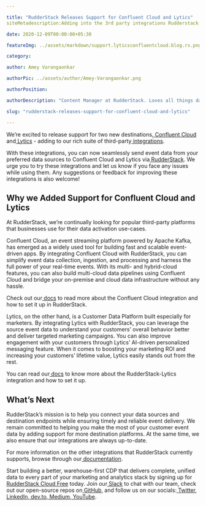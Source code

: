 ```yaml
---

title: "RudderStack Releases Support for Confluent Cloud and Lytics"
siteMetadescription:Adding into the 3rd party integrations Rudderstack now supports Confluent Cloud & Lytics. With which an individual can send event data from preferred data.

date: 2020-12-09T00:00:00+05:30

featureImg: ../assets/markdown/support.lyticsconfluentcloud.blog.rs.png

category: 

author: Amey Varangaonkar

authorPic: ../assets/author/Amey-Varangaonkar.png

authorPosition: 

authorDescription: "Content Manager at RudderStack. Loves all things data. Manchester United, music, and sci-fi fan, among other things."

slug: "rudderstack-releases-support-for-confluent-cloud-and-lytics"

---
```


We’re excited to release support for two new destinations,[ Confluent Cloud](http://confluent.io/confluent-cloud/) and[ Lytics](https://www.lytics.com/) - adding to our rich suite of third-party[ integrations](https://rudderstack.com/integration/). 

With these integrations, you can now seamlessly send event data from your preferred data sources to Confluent Cloud and Lytics via[ RudderStack](http://www.rudderstack.com). We urge you to try these integrations and let us know if you face any issues while using them. Any suggestions or feedback for improving these integrations is also welcome!


## **Why we Added Support for Confluent Cloud and Lytics**

At RudderStack, we’re continually looking for popular third-party platforms that businesses use for their data activation use-cases. 

Confluent Cloud, an event streaming platform powered by Apache Kafka, has emerged as a widely used tool for building fast and scalable event-driven apps. By integrating Confluent Cloud with RudderStack, you can simplify event data collection, ingestion, and processing and harness the full power of your real-time events. With its multi- and hybrid-cloud features, you can also build multi-cloud data pipelines using Confluent Cloud and bridge your on-premise and cloud data infrastructure without any hassle. 

Check out our[ docs](https://docs.rudderstack.com/destinations/confluent-cloud) to read more about the Confluent Cloud integration and how to set it up in  RudderStack.

Lytics, on the other hand, is a Customer Data Platform built especially for marketers. By integrating Lytics with RudderStack, you can leverage the source event data to understand your customers’ overall behavior better and deliver targeted marketing campaigns. You can also improve engagement with your customers through Lytics’ AI-driven personalized messaging feature. When it comes to boosting your marketing ROI and increasing your customers’ lifetime value, Lytics easily stands out from the rest.

You can read our[ docs](https://docs.rudderstack.com/destinations/lytics) to know more about the RudderStack-Lytics integration and how to set it up.


## **What’s Next**

RudderStack’s mission is to help you connect your data sources and destination endpoints while ensuring timely and reliable event delivery. We remain committed to helping you make the most of your customer event data by adding support for more destination platforms. At the same time, we also ensure that our integrations are always up-to-date. 

For more information on the other integrations that RudderStack currently supports, browse through our[ documentation](https://docs.rudderstack.com/).

Start building a better, warehouse-first CDP that delivers complete, unified data to every part of your marketing and analytics stack by signing up for[ RudderStack Cloud Free](https://app.rudderlabs.com/signup?type=freetrial) today. Join our[ Slack](https://resources.rudderstack.com/join-rudderstack-slack) to chat with our team, check out our open-source repos on[ GitHub](https://github.com/rudderlabs), and follow us on our socials:[ Twitter](https://twitter.com/RudderStack),[ LinkedIn](https://www.linkedin.com/company/rudderlabs/),[ dev.to](https://dev.to/rudderstack),[ Medium](https://rudderstack.medium.com/),[ YouTube](https://www.youtube.com/channel/UCgV-B77bV_-LOmKYHw8jvBw).

